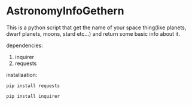 # AstronomyInfoGethern
This is a python script that get the name of your space thing(like planets, dwarf planets, moons, stard etc...) and return some basic info about it.

dependencies:
  1. inquirer
  2. requests

installaation:
```
pip install requests
```
```
pip install inquirer
```
